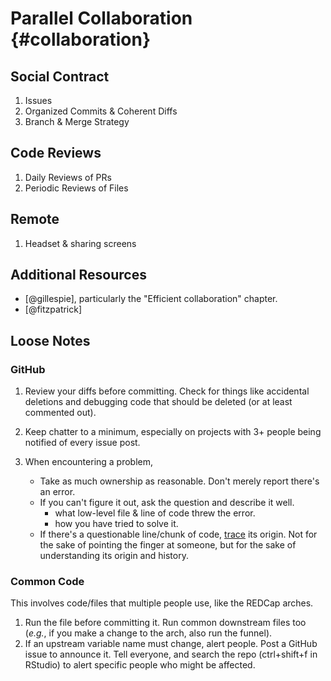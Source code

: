 Parallel Collaboration {#collaboration}
====================================

Social Contract
------------------------------------

1. Issues
1. Organized Commits & Coherent Diffs
1. Branch & Merge Strategy

Code Reviews
------------------------------------

1. Daily Reviews of PRs
1. Periodic Reviews of Files

Remote
------------------------------------

1. Headset & sharing screens

Additional Resources
------------------------------------

* [@gillespie], particularly the "Efficient collaboration" chapter.
* [@fitzpatrick]

Loose Notes
------------------------------------

### GitHub

1. Review your diffs before committing.  Check for things like accidental deletions and debugging code that should be deleted (or at least commented out).

1. Keep chatter to a minimum, especially on projects with 3+ people being notified of every issue post.

1. When encountering a problem,
    * Take as much ownership as reasonable.  Don't merely report there's an error.
    * If you can't figure it out, ask the question and describe it well.
        * what low-level file & line of code threw the error.
        * how you have tried to solve it.
    * If there's a questionable line/chunk of code, [trace](https://help.github.com/articles/tracing-changes-in-a-file/) its origin.  Not for the sake of pointing the finger at someone, but for the sake of understanding its origin and history.

### Common Code

This involves code/files that multiple people use, like the REDCap arches.

1. Run the file before committing it.  Run common downstream files too (*e.g.*, if you make a change to the arch, also run the funnel).
1. If an upstream variable name must change, alert people.  Post a GitHub issue to announce it.  Tell everyone, and search the repo (ctrl+shift+f in RStudio) to alert specific people who might be affected.
